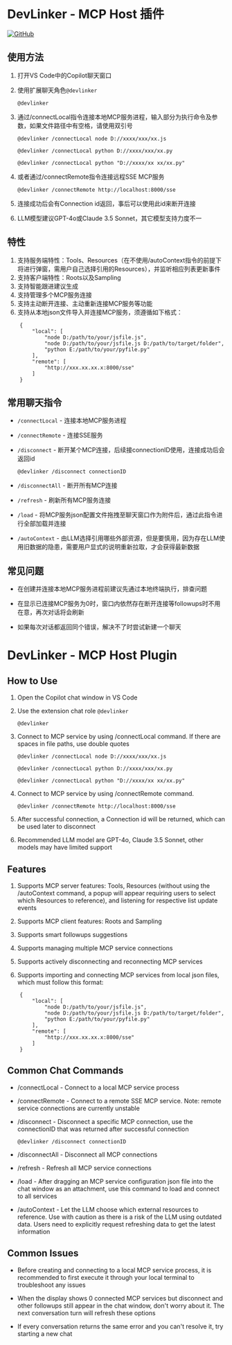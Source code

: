 # DevLinker - MCP Host 插件

[![GitHub](https://img.shields.io/badge/GitHub-blue?logo=github)](https://github.com/SanChai20/tiny-mcp-host)


## 使用方法

1. 打开VS Code中的Copilot聊天窗口
2. 使用扩展聊天角色<code>@devlinker</code>

    ```@devlinker```

3. 通过/connectLocal指令连接本地MCP服务进程，输入部分为执行命令及参数，如果文件路径中有空格，请使用双引号

    ```@devlinker /connectLocal node D://xxxx/xxx/xx.js```

    ```@devlinker /connectLocal python D://xxxx/xxx/xx.py```

    ```@devlinker /connectLocal python "D://xxxx/xx xx/xx.py"```

4. 或者通过/connectRemote指令连接远程SSE MCP服务

    ```@devlinker /connectRemote http://localhost:8000/sse```

5. 连接成功后会有Connection id返回，事后可以使用此id来断开连接
6. LLM模型建议GPT-4o或Claude 3.5 Sonnet，其它模型支持力度不一

## 特性

1. 支持服务端特性：Tools、Resources（在不使用/autoContext指令的前提下将进行弹窗，需用户自己选择引用的Resources），并监听相应列表更新事件
2. 支持客户端特性：Roots以及Sampling
3. 支持智能跟进建议生成
4. 支持管理多个MCP服务连接
5. 支持主动断开连接、主动重新连接MCP服务等功能  
6. 支持从本地json文件导入并连接MCP服务，须遵循如下格式：

```
    {
        "local": [
            "node D:/path/to/your/jsfile.js",
            "node D:/path/to/your/jsfile.js D:/path/to/target/folder",
            "python E:/path/to/your/pyfile.py"
        ],
        "remote": [
            "http://xxx.xx.xx.x:8000/sse"
        ]
    }
```

## 常用聊天指令

- `/connectLocal` - 连接本地MCP服务进程

- `/connectRemote` - 连接SSE服务

- `/disconnect` - 断开某个MCP连接，后续接connectionID使用，连接成功后会返回id

    <code>@devlinker /disconnect connectionID</code>

- `/disconnectAll` - 断开所有MCP连接
- `/refresh` - 刷新所有MCP服务连接
- `/load` - 将MCP服务json配置文件拖拽至聊天窗口作为附件后，通过此指令进行全部加载并连接
- `/autoContext` - 由LLM选择引用哪些外部资源，但是要慎用，因为存在LLM使用旧数据的隐患，需要用户显式的说明重新拉取，才会获得最新数据


## 常见问题

- 在创建并连接本地MCP服务进程前建议先通过本地终端执行，排查问题

- 在显示已连接MCP服务为0时，窗口内依然存在断开连接等followups时不用在意，再次对话将会刷新

- 如果每次对话都返回同个错误，解决不了时尝试新建一个聊天


# DevLinker - MCP Host Plugin


## How to Use

1. Open the Copilot chat window in VS Code

2. Use the extension chat role <code>@devlinker</code>

    ```@devlinker```

3. Connect to MCP service by using /connectLocal command. If there are spaces in file paths, use double quotes

    ```@devlinker /connectLocal node D://xxxx/xxx/xx.js```

    ```@devlinker /connectLocal python D://xxxx/xxx/xx.py```

    ```@devlinker /connectLocal python "D://xxxx/xx xx/xx.py"```

4. Connect to MCP service by using /connectRemote command.

    ```@devlinker /connectRemote http://localhost:8000/sse```

5. After successful connection, a Connection id will be returned, which can be used later to disconnect

6. Recommended LLM model are GPT-4o, Claude 3.5 Sonnet, other models may have limited support

## Features

1. Supports MCP server features: Tools, Resources (without using the /autoContext command, a popup will appear requiring users to select which Resources to reference), and listening for respective list update events

2. Supports MCP client features: Roots and Sampling

3. Supports smart followups suggestions

4. Supports managing multiple MCP service connections

5. Supports actively disconnecting and reconnecting MCP services

6. Supports importing and connecting MCP services from local json files, which must follow this format:

```
    {
        "local": [
            "node D:/path/to/your/jsfile.js",
            "node D:/path/to/your/jsfile.js D:/path/to/target/folder",
            "python E:/path/to/your/pyfile.py"
        ],
        "remote": [
            "http://xxx.xx.xx.x:8000/sse"
        ]
    }
```

## Common Chat Commands

- /connectLocal - Connect to a local MCP service process

- /connectRemote - Connect to a remote SSE MCP service. Note: remote service connections are currently unstable

- /disconnect - Disconnect a specific MCP connection, use the connectionID that was returned after successful connection

    <code>@devlinker /disconnect connectionID</code>

- /disconnectAll - Disconnect all MCP connections

- /refresh - Refresh all MCP service connections

- /load - After dragging an MCP service configuration json file into the chat window as an attachment, use this command to load and connect to all services

- /autoContext - Let the LLM choose which external resources to reference. Use with caution as there is a risk of the LLM using outdated data. Users need to explicitly request refreshing data to get the latest information

## Common Issues

- Before creating and connecting to a local MCP service process, it is recommended to first execute it through your local terminal to troubleshoot any issues

- When the display shows 0 connected MCP services but disconnect and other followups still appear in the chat window, don't worry about it. The next conversation turn will refresh these options

- If every conversation returns the same error and you can't resolve it, try starting a new chat